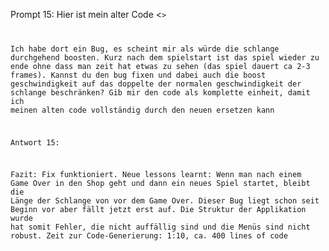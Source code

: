 Prompt 15: Hier ist mein alter Code <<Code it_14>>

Ich habe dort ein Bug, es scheint mir als würde die schlange durchgehend boosten. Kurz nach dem spielstart ist das spiel wieder zu ende ohne dass man zeit hat etwas zu sehen (das spiel dauert ca 2-3 frames).
Kannst du den bug fixen und dabei auch die boost geschwindigkeit auf das doppelte der normalen geschwindigkeit der schlange beschränken?
Gib mir den code als komplette einheit, damit ich meinen alten code vollständig durch den neuen ersetzen kann

Antwort 15: 
 
Fazit: Fix funktioniert. Neue 
lessons learnt: Wenn man nach einem Game Over in den Shop geht und dann ein neues Spiel startet, bleibt die Länge der Schlange von vor dem Game Over. Dieser Bug liegt schon seit Beginn vor aber fällt jetzt erst auf. Die Struktur der Applikation wurde hat somit Fehler, die nicht auffällig sind und die Menüs sind nicht robust.
Zeit zur Code-Generierung: 1:10, ca. 400 lines of code